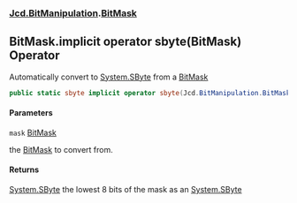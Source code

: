 ### [Jcd.BitManipulation](Jcd.BitManipulation.md 'Jcd.BitManipulation').[BitMask](Jcd.BitManipulation.BitMask.md 'Jcd.BitManipulation.BitMask')

## BitMask.implicit operator sbyte(BitMask) Operator

Automatically convert to [System.SByte](https://docs.microsoft.com/en-us/dotnet/api/System.SByte 'System.SByte') from a [BitMask](Jcd.BitManipulation.BitMask.md 'Jcd.BitManipulation.BitMask')

```csharp
public static sbyte implicit operator sbyte(Jcd.BitManipulation.BitMask mask);
```
#### Parameters

<a name='Jcd.BitManipulation.BitMask.op_Implicitsbyte(Jcd.BitManipulation.BitMask).mask'></a>

`mask` [BitMask](Jcd.BitManipulation.BitMask.md 'Jcd.BitManipulation.BitMask')

the [BitMask](Jcd.BitManipulation.BitMask.md 'Jcd.BitManipulation.BitMask') to convert from.

#### Returns
[System.SByte](https://docs.microsoft.com/en-us/dotnet/api/System.SByte 'System.SByte')
the lowest 8 bits of the mask as an [System.SByte](https://docs.microsoft.com/en-us/dotnet/api/System.SByte 'System.SByte')